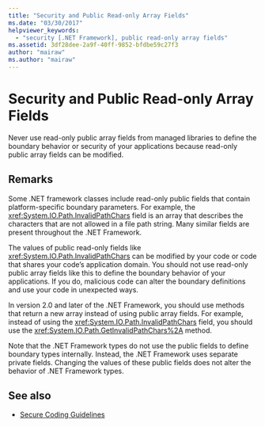 ```yaml
---
title: "Security and Public Read-only Array Fields"
ms.date: "03/30/2017"
helpviewer_keywords: 
  - "security [.NET Framework], public read-only array fields"
ms.assetid: 3df28dee-2a9f-40ff-9852-bfdbe59c27f3
author: "mairaw"
ms.author: "mairaw"
---
```

# Security and Public Read-only Array Fields
Never use read-only public array fields from managed libraries to define the boundary behavior or security of your applications because read-only public array fields can be modified.  
  
## Remarks  
 Some .NET framework classes include read-only public fields that contain platform-specific boundary parameters.  For example, the <xref:System.IO.Path.InvalidPathChars> field is an array that describes the characters that are not allowed in a file path string.  Many similar fields are present throughout the .NET Framework.  
  
 The values of public read-only fields like <xref:System.IO.Path.InvalidPathChars> can be modified by your code or code that shares your code’s application domain.  You should not use read-only public array fields like this to define the boundary behavior of your applications.  If you do, malicious code can alter the boundary definitions and use your code in unexpected ways.  
  
 In version 2.0 and later of the .NET Framework, you should use methods that return a new array instead of using public array fields.  For example, instead of using the <xref:System.IO.Path.InvalidPathChars> field, you should use the <xref:System.IO.Path.GetInvalidPathChars%2A> method.  
  
 Note that the .NET Framework types do not use the public fields to define boundary types internally.  Instead, the .NET Framework uses separate private fields.  Changing the values of these public fields does not alter the behavior of .NET Framework types.  
  
## See also

- [Secure Coding Guidelines](../../../docs/standard/security/secure-coding-guidelines.md)
